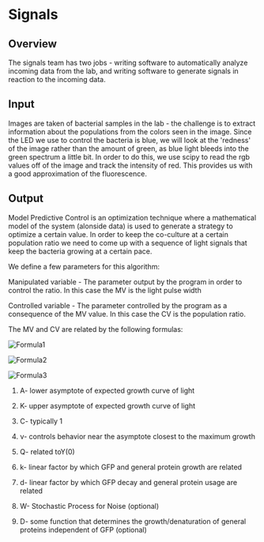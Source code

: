 # Signals
## Overview
The signals team has two jobs - writing software to automatically analyze incoming data from the lab, and writing software to
generate signals in reaction to the incoming data.

## Input
Images are taken of bacterial samples in the lab - the challenge is to extract information about the populations from the colors seen
in the image. Since the LED we use to control the bacteria is blue, we will look at the 'redness' of the image rather than the 
amount of green, as blue light bleeds into the green spectrum a little bit.
In order to do this, we use scipy to read the rgb values off of the image and track the intensity of red. This provides us with a
good approximation of the fluorescence.

## Output

Model Predictive Control is an optimization technique where a mathematical model of the system (alonside data)
is used to generate a strategy to optimize a certain value. In order to keep the co-culture at a certain population ratio
we need to come up with a sequence of light signals that keep the bacteria growing at a certain pace.

We define a few parameters for this algorithm:

Manipulated variable - The parameter output by the program in order to control the ratio. In this case the MV is the light pulse width

Controlled variable - The parameter controlled by the program as a consequence of the MV value. In this case the CV is the population ratio.

The MV and CV are related by the following formulas:

![Formula1](http://latex2png.com/output//latex_d8c96bc3f73569bb6bf860bc0a18d7fe.png)

![Formula2](http://latex2png.com/output//latex_3081dcad4e3ae7dfd459bce86ea82bb2.png)

![Formula3](http://latex2png.com/output//latex_33768bfcf8de3d833674b7ce86171395.png)

1. A- lower asymptote of expected growth curve of light

2. K- upper asymptote of expected growth curve of light

3. C- typically 1

4. ν- controls behavior near the asymptote closest to the maximum growth

5. Q- related toY(0)

6. k- linear factor by which GFP and general protein growth are related

7. d- linear factor by which GFP decay and general protein usage are related

8. W- Stochastic Process for Noise (optional)

9. D- some function that determines the growth/denaturation of general proteins independent of GFP (optional)

